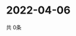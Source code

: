 # 2022-04-06
  共 0条

  <!-- BEGIN -->
  <!-- 最后更新时间Wed Apr 06 2022 18:07:51 GMT+0000 (Coordinated Universal Time) -->
  
  <!-- END -->
  
  